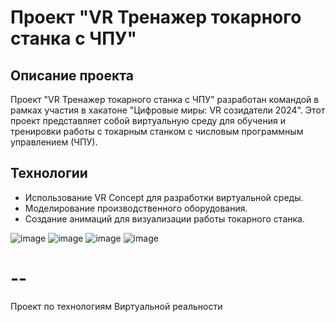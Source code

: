 # Проект "VR Тренажер токарного станка с ЧПУ"

## Описание проекта
Проект "VR Тренажер токарного станка с ЧПУ" разработан командой в рамках участия в хакатоне "Цифровые миры: VR созидатели 2024". Этот проект представляет собой виртуальную среду для обучения и тренировки работы с токарным станком с числовым программным управлением (ЧПУ).

## Технологии
- Использование VR Concept для разработки виртуальной среды.
- Моделирование производственного оборудования.
- Создание анимаций для визуализации работы токарного станка.

![image](https://github.com/liquisss/-/assets/119260541/4e8b5146-3adc-42b4-86f4-735f2583a1a8)
![image](https://github.com/liquisss/-/assets/119260541/75723306-b5c5-417b-9d09-e1b5c19660be)
![image](https://github.com/liquisss/-/assets/119260541/15e3770f-e35d-4b5f-8ed7-0405ae27f8d0)
![image](https://github.com/liquisss/-/assets/119260541/f2507829-3411-403f-b064-0ad7be278a71)


# --
Проект по технологиям Виртуальной реальности
